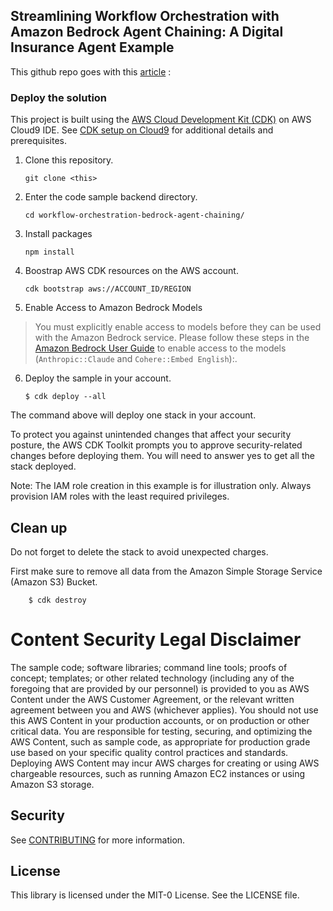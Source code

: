 ## Streamlining Workflow Orchestration with Amazon Bedrock Agent Chaining: A Digital Insurance Agent Example

This github repo goes with this [article](https://community.aws/content/2aVhjeNXvQKS1RBv8sskcmYbz7r) :

### Deploy the solution
This project is built using the [AWS Cloud Development Kit (CDK)](https://aws.amazon.com/cdk/) on AWS Cloud9 IDE. See [CDK setup on Cloud9](https://docs.aws.amazon.com/cloud9/latest/user-guide/sample-cdk.html#sample-cdk-install-nodejs) for additional details and prerequisites.

1. Clone this repository.
    ```shell
    git clone <this>
    ```

2. Enter the code sample backend directory.
    ```shell
    cd workflow-orchestration-bedrock-agent-chaining/
    ```

3. Install packages
   ```shell
   npm install
   ```

4. Boostrap AWS CDK resources on the AWS account.
    ```shell
    cdk bootstrap aws://ACCOUNT_ID/REGION
    ```

5. Enable Access to Amazon Bedrock Models
> You must explicitly enable access to models before they can be used with the Amazon Bedrock service. Please follow these steps in the [Amazon Bedrock User Guide](https://docs.aws.amazon.com/bedrock/latest/userguide/model-access.html) to enable access to the models (```Anthropic::Claude``` and ```Cohere::Embed English```):.

6. Deploy the sample in your account. 
    ```shell
    $ cdk deploy --all
    ```
The command above will deploy one stack in your account.

To protect you against unintended changes that affect your security posture, the AWS CDK Toolkit prompts you to approve security-related changes before deploying them. You will need to answer yes to get all the stack deployed.

Note: The IAM role creation in this example is for illustration only. Always provision IAM roles with the least required privileges.

## Clean up

Do not forget to delete the stack to avoid unexpected charges.

First make sure to remove all data from the Amazon Simple Storage Service (Amazon S3) Bucket.

```shell
    $ cdk destroy
```
# Content Security Legal Disclaimer
The sample code; software libraries; command line tools; proofs of concept; templates; or other related technology (including any of the foregoing that are provided by our personnel) is provided to you as AWS Content under the AWS Customer Agreement, or the relevant written agreement between you and AWS (whichever applies). You should not use this AWS Content in your production accounts, or on production or other critical data. You are responsible for testing, securing, and optimizing the AWS Content, such as sample code, as appropriate for production grade use based on your specific quality control practices and standards. Deploying AWS Content may incur AWS charges for creating or using AWS chargeable resources, such as running Amazon EC2 instances or using Amazon S3 storage.

## Security

See [CONTRIBUTING](CONTRIBUTING.md#security-issue-notifications) for more information.

## License

This library is licensed under the MIT-0 License. See the LICENSE file.

